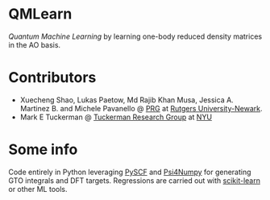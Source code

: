 # QMLearn

*Quantum Machine Learning* by learning one-body reduced density matrices in the AO basis.

# Contributors
 - Xuecheng Shao, Lukas Paetow, Md Rajib Khan Musa, Jessica A. Martinez B. and Michele Pavanello @ [PRG](https://sites.rutgers.edu/prg/) at [Rutgers University-Newark](http://sasn.rutgers.edu).
 - Mark E Tuckerman @ [Tuckerman Research Group](https://wp.nyu.edu/tuckerman_group/) at [NYU](https://cas.nyu.edu/)

# Some info

 Code entirely in Python leveraging [PySCF](https://pyscf.org/) and [Psi4Numpy](https://github.com/psi4/psi4numpy) for generating GTO integrals and DFT targets. Regressions are carried out with [scikit-learn](https://scikit-learn.org/stable/) or other ML tools.
